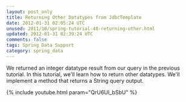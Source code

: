 ```yaml
---           
layout: post_only
title: Returning Other Datatypes from JdbcTemplate
date: 2012-01-31 02:05:24 UTC
unused: 2011/10/spring-tutorial-40-returning-other.html
updated: 2012-01-31 02:39:24 UTC
comments: false
tags: Spring Data Support
category: spring_data
---
```


We returned an integer datatype result from our query in the previous tutorial. In this tutorial, we'll learn how to return other datatypes. We'll implement a method that returns a String query output.

{% include youtube.html param="QrU6UI_bSbU" %}